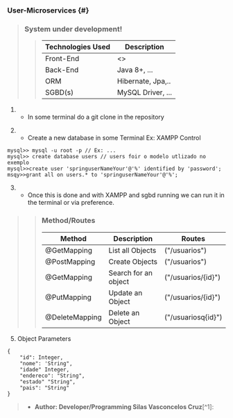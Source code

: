  ### User-Microservices {#}
>
> ### System under development!  
>
>>
>> | Technologies Used | Description |
>> | ----------- | ----------- |
>> | Front-End | <<?????>> |
>> | Back-End  | Java 8+, ... |  
>> | ORM       | Hibernate, Jpa,.. |  
>> | SGBD(s)   | MySQL Driver, ... |
> 
>>
1. - In some terminal do a git clone in the repository  
>  
>
2. - Create a new database in some Terminal Ex: XAMPP Control
```
mysql>> mysql -u root -p // Ex: ...
mysql>> create database users // users foir o modelo utlizado no exemplo  
mysql>>create user 'springuserNameYour'@'%' identified by 'password';
msqy>>grant all on users.* to 'springuserNameYour'@'%';
```
3. - Once this is done and with XAMPP and sgbd running we can run it in the terminal or via preference.
>
>> ### Method/Routes
>> | Method | Description | Routes |
>> | ----------- | ----------- | ----------- |
>> | @GetMapping  | List all Objects | ("/usuarios") |
>> | @PostMapping | Create Objects   | ("/usuarios") |
>> | @GetMapping  | Search for an object | ("/usuarios/{id}") | 
>> | @PutMapping  | Update an Object |  ("/usuarios/{id}") |
>> | @DeleteMapping | Delete an Object | ("/usuariosq{id}") | 
>
5. Object Parameters
```
{
    "id": Integer,
    "nome": 'String",
    "idade" Integer,
    "endereco": "String",
    "estado" "String",
    "pais": "String"
}
```
>
> - **Author: Developer/Programming Silas Vasconcelos Cruz**[^1]:
